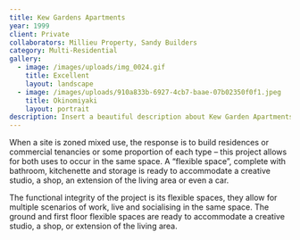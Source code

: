```yaml
---
title: Kew Gardens Apartments
year: 1999
client: Private
collaborators: Millieu Property, Sandy Builders
category: Multi-Residential
gallery:
  - image: /images/uploads/img_0024.gif
    title: Excellent
    layout: landscape
  - image: /images/uploads/910a833b-6927-4cb7-baae-07b02350f0f1.jpeg
    title: Okinomiyaki
    layout: portrait
description: Insert a beautiful description about Kew Garden Apartments.
---
```

When a site is zoned mixed use, the response is to build residences
or commercial tenancies or some proportion of each type – this project allows for both uses to occur in the same space. A “flexible space”, complete with bathroom, kitchenette and storage is ready to accommodate a creative studio, a shop, an extension of the living area or even a car.

The functional integrity of the project is its flexible spaces, they allow for multiple scenarios of work, live and socialising in the same space. The ground and first floor flexible spaces are ready to accommodate a creative studio, a shop, or extension of the living area.
